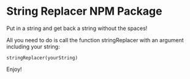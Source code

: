 # String Replacer NPM Package

Put in a string and get back a string without the spaces!

All you need to do is call the function stringReplacer with an argument including your string:

`stringReplacer(yourString)`

Enjoy!
